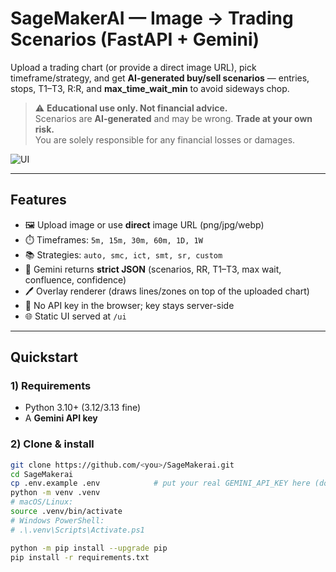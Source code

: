 # SageMakerAI — Image → Trading Scenarios (FastAPI + Gemini)

Upload a trading chart (or provide a direct image URL), pick timeframe/strategy, and get **AI-generated buy/sell scenarios** — entries, stops, T1–T3, R:R, and **max_time_wait_min** to avoid sideways chop.

> ⚠️ **Educational use only. Not financial advice.**  
> Scenarios are **AI-generated** and may be wrong. **Trade at your own risk.**  
> You are solely responsible for any financial losses or damages.

![UI](web/screenshot.png) <!-- optional: add a screenshot -->

---

## Features
- 🖼️ Upload image or use **direct** image URL (png/jpg/webp)
- ⏱️ Timeframes: `5m, 15m, 30m, 60m, 1D, 1W`
- 📚 Strategies: `auto, smc, ict, smt, sr, custom`
- 🧠 Gemini returns **strict JSON** (scenarios, RR, T1–T3, max wait, confluence, confidence)
- 🖊️ Overlay renderer (draws lines/zones on top of the uploaded chart)
- 🔐 No API key in the browser; key stays server-side
- 🌐 Static UI served at `/ui`

---

## Quickstart

### 1) Requirements
- Python 3.10+ (3.12/3.13 fine)
- A **Gemini API key**

### 2) Clone & install
```bash
git clone https://github.com/<you>/SageMakerai.git
cd SageMakerai
cp .env.example .env            # put your real GEMINI_API_KEY here (do not commit)
python -m venv .venv
# macOS/Linux:
source .venv/bin/activate
# Windows PowerShell:
# .\.venv\Scripts\Activate.ps1

python -m pip install --upgrade pip
pip install -r requirements.txt
